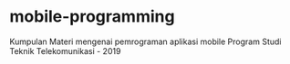 # mobile-programming
Kumpulan Materi mengenai pemrograman aplikasi mobile
Program Studi Teknik Telekomunikasi - 2019
